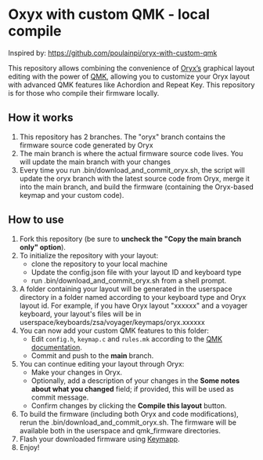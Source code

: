 # Oxyx with custom QMK - local compile

Inspired by: https://github.com/poulainpi/oryx-with-custom-qmk

This repository allows combining the convenience of [Oryx’s](https://www.zsa.io/oryx) graphical layout editing with the power of [QMK](https://qmk.fm), allowing you to customize your Oryx layout with advanced QMK features like Achordion and Repeat Key. This repository is for those who compile their firmware locally.

## How it works

1. This repository has 2 branches. The "oryx" branch contains the firmware source code generated by Oryx
2. The main branch is where the actual firmware source code lives. You will update the main branch with your changes
3. Every time you run .bin/download_and_commit_oryx.sh, the script will update the oryx branch with the latest source code from Oryx, merge it into the main branch, and build the firmware (containing the Oryx-based keymap and your custom code).

## How to use

1. Fork this repository (be sure to **uncheck the "Copy the main branch only" option**).
2. To initialize the repository with your layout:
   - clone the repository to your local machine
   - Update the config.json file with your layout ID and keyboard type
   - run .bin/download_and_commit_oryx.sh from a shell prompt.
3. A folder containing your layout will be generated in the userspace directory in a folder named according to your keyboard type and Oryx layout id. For example, if you have Oryx layout "xxxxxx" and a voyager keyboard, your layout's files will be in userspace/keyboards/zsa/voyager/keymaps/oryx.xxxxxx
4. You can now add your custom QMK features to this folder:
   - Edit `config.h`, `keymap.c` and `rules.mk` according to the [QMK documentation](https://github.com/qmk/qmk_firmware/tree/master/docs/features).
   - Commit and push to the **main** branch.
5. You can continue editing your layout through Oryx:
   - Make your changes in Oryx. 
   - Optionally, add a description of your changes in the **Some notes about what you changed** field; if provided, this will be used as commit message.
   - Confirm changes by clicking the **Compile this layout** button.
6. To build the firmware (including both Oryx and code modifications), rerun the .bin/download_and_commit_oryx.sh. The firmware will be available both in the userspace and qmk_firmware directories.
7. Flash your downloaded firmware using [Keymapp](https://www.zsa.io/flash#flash-keymap).
8. Enjoy!

